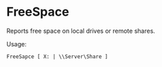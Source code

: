 FreeSpace
=========

Reports free space on local drives or remote shares.

Usage:
```batch
FreeSapce [ X: | \\Server\Share ]
```

